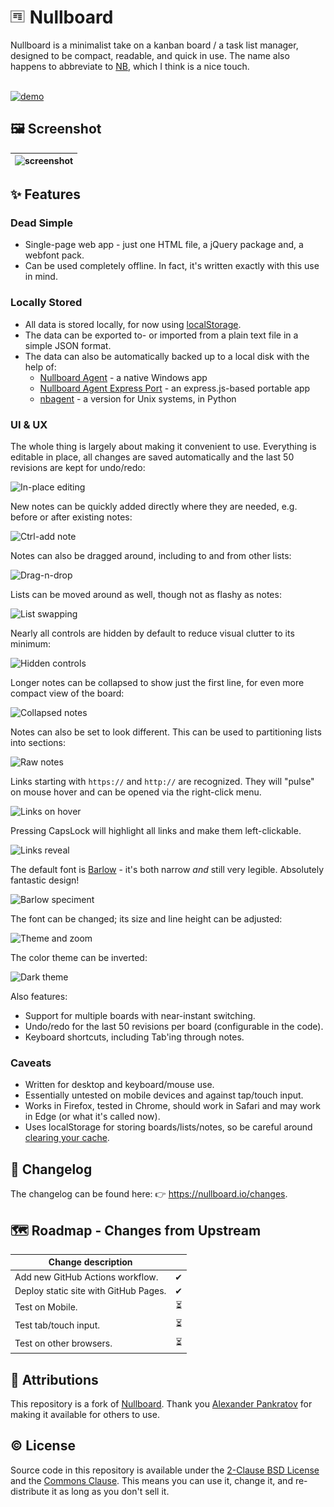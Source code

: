 <h1><img src="src/favicon-16.png" alt="icon" height="24px" /> Nullboard</h1>

Nullboard is a minimalist take on a kanban board / a task list manager, designed to be compact, readable, and quick in use. The name also happens to abbreviate to [NB](https://en.wikipedia.org/wiki/Nota_bene), which I think is a nice touch.

<p align=left>
<br />
<a href="https://semanticdata.github.io/nullboard/">
<img src="https://img.shields.io/badge/Check%20out%20the%20Demo-F0E68C?style=for-the-badge&link=https%3A%2F%2Fsemanticdata.github.io%2Fnullboard%2F" alt="demo" height="34px"; />
</a>
</p>

## 🖼 Screenshot

<div align=center>

| ![screenshot](images/nullboard-example-alt.png) |
| --- |
</div>

## ✨ Features

### Dead Simple

* Single-page web app - just one HTML file, a jQuery package and, a webfont pack.
* Can be used completely offline. In fact, it's written exactly with this use in mind.

### Locally Stored

* All data is stored locally, for now using [localStorage](https://developer.mozilla.org/en/docs/Web/API/Window/localStorage).
* The data can be exported to- or imported from a plain text file in a simple JSON format.
* The data can also be automatically backed up to a local disk with the help of:
  * [Nullboard Agent](https://nullboard.io/backups) - a native Windows app
  * [Nullboard Agent Express Port](https://github.com/justinpchang/nullboard-agent-express) - an express.js-based portable app
  * [nbagent](https://github.com/luismedel/nbagent) - a version for Unix systems, in Python

### UI & UX

The whole thing is largely about making it convenient to use. Everything is editable in place, all changes are saved automatically and the last 50 revisions are kept for undo/redo:

![In-place editing](images/nullboard-inplace-editing.gif)

New notes can be quickly added directly where they are needed, e.g. before or after existing notes:

![Ctrl-add note](images/nullboard-ctrl-add-note.gif)

Notes can also be dragged around, including to and from other lists:

![Drag-n-drop](images/nullboard-drag-n-drop.gif)

Lists can be moved around as well, though not as flashy as notes:

![List swapping](images/nullboard-list-swap.gif)

Nearly all controls are hidden by default to reduce visual clutter to its minimum:

![Hidden controls](images/nullboard-hidden-controls.gif)

Longer notes can be collapsed to show just the first line, for even more compact view of the board:

![Collapsed notes](images/nullboard-collapsed-notes.gif)

Notes can also be set to look different. This can be used to partitioning lists into sections:

![Raw notes](images/nullboard-raw-notes.gif)

Links starting with `https://` and `http://` are recognized. They will "pulse" on mouse hover and can be opened via the right-click menu.

![Links on hover](images/nullboard-links-on-hover.gif)

Pressing CapsLock will highlight all links and make them left-clickable.

![Links reveal](images/nullboard-links-reveal.gif)

The default font is [Barlow](https://tribby.com/fonts/barlow/) - it's both narrow *and* still very legible. Absolutely fantastic design!

![Barlow speciment](images/barlow-specimen.png)

The font can be changed; its size and line height can be adjusted:

![Theme and zoom](images/nullboard-ui-preferences.gif)

The color theme can be inverted:

![Dark theme](images/nullboard-dark-theme.gif)

Also features:

* Support for multiple boards with near-instant switching.
* Undo/redo for the last 50 revisions per board (configurable in the code).
* Keyboard shortcuts, including Tab'ing through notes.

### Caveats

* Written for desktop and keyboard/mouse use.
* Essentially untested on mobile devices and against tap/touch input.
* Works in Firefox, tested in Chrome, should work in Safari and may work in Edge (or what it's called now).
* Uses localStorage for storing boards/lists/notes, so be careful around [clearing your cache](https://stackoverflow.com/questions/9948284/how-persistent-is-localstorage).

## 🔁 Changelog

The changelog can be found here: 👉 <https://nullboard.io/changes>.

## 🗺 Roadmap - Changes from Upstream

| Change description |       |
| ------------------ | :---: |
| Add new GitHub Actions workflow.         | ✔    |
| Deploy static site with GitHub Pages.    | ✔    |
| Test on Mobile.          | ⏳    |
| Test tab/touch input.    | ⏳    |
| Test on other browsers.  | ⏳    |

## 💜 Attributions

This repository is a fork of [Nullboard](https://github.com/apankrat/nullboard). Thank you [Alexander Pankratov](https://github.com/apankrat) for making it available for others to use.

## © License

Source code in this repository is available under the [2-Clause BSD License](https://opensource.org/licenses/BSD-2-Clause/) and the [Commons Clause](https://commonsclause.com/). This means you can use it, change it, and re-distribute it as long as you don't sell it.
